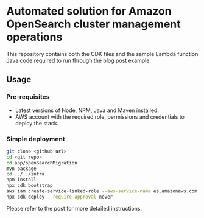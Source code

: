 # Automated solution for Amazon OpenSearch cluster management operations

This repository contains both the CDK files and the sample Lambda function Java code required to run through the blog post example.

## Usage

### Pre-requisites

- Latest versions of Node, NPM, Java and Maven installed.
- AWS account with the required role, permissions and credentials to deploy the stack.

### Simple deployment
```bash
git clone <github url>
cd <git repo>
cd app/openSearchMigration
mvn package
cd ../../infra
npm install
npx cdk bootstrap
aws iam create-service-linked-role --aws-service-name es.amazonaws.com
npx cdk deploy --require-approval never
```

Please refer to the post for more detailed instructions.

